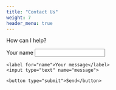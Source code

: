 ```yaml
---
title: "Contact Us"
weight: 7
header_menu: true
---
```


How can I help?

<form class="kwes-form" action="https://kwes.io/api/foreign/forms/7YD9S82N91ySqpaVHWVD">
    <label for="name">Your name</label>
    <input type="text" name="name">

    <label for="name">Your message</label>
    <input type="text" name="message">

    <button type="submit">Send</button>
</form>
